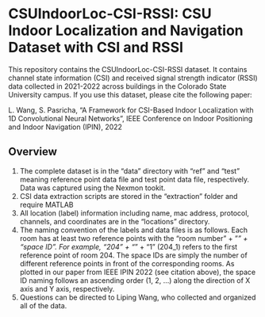 # CSUIndoorLoc-CSI-RSSI: CSU Indoor Localization and Navigation Dataset with CSI and RSSI 

This repository contains the CSUIndoorLoc-CSI-RSSI dataset. It contains channel state information (CSI) and received signal strength indicator (RSSI) data collected in 2021-2022 across buildings in the Colorado State University campus. If you use this dataset, please cite the following paper:

L. Wang, S. Pasricha, “A Framework for CSI-Based Indoor Localization with 1D Convolutional Neural Networks”, IEEE Conference on Indoor Positioning and Indoor Navigation (IPIN), 2022

## Overview

1. The complete dataset is in the “data” directory with “ref” and “test” meaning reference point data file and test point data file, respectively. Data was captured using the Nexmon tookit.
2. CSI data extraction scripts are stored in the “extraction” folder and require MATLAB
3. All location (label) information including name, mac address, protocol, channels, and coordinates are in the “locations” directory.
4. The naming convention of the labels and data files is as follows. Each room has at least two reference points with the “room number” + ”_” +  “space ID”. For example, “204” + “_”  + “1” (204_1) refers to the first reference point of room 204. The space IDs are simply the number of different reference points in front of the corresponding rooms. As plotted in our paper from IEEE IPIN 2022 (see citation above), the space ID naming follows an ascending order (1, 2, …) along the direction of X axis and Y axis, respectively.
5. Questions can be directed to Liping Wang, who collected and organized all of the data.
